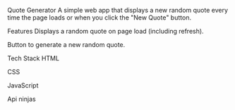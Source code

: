 Quote Generator
A simple web app that displays a new random quote every time the page loads or when you click the "New Quote" button.

Features
Displays a random quote on page load (including refresh).

Button to generate a new random quote.

Tech Stack
HTML

CSS

JavaScript

Api ninjas
